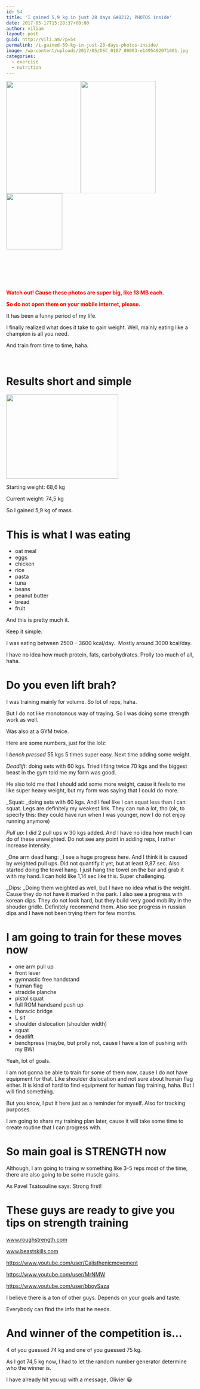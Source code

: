 ```yaml
---
id: 54
title: 'I gained 5,9 kg in just 28 days &#8212; PHOTOS inside'
date: 2017-05-17T15:28:37+00:00
author: viliam
layout: post
guid: http://vili.am/?p=54
permalink: /i-gained-59-kg-in-just-28-days-photos-inside/
image: /wp-content/uploads/2017/05/DSC_0187_00003-e1495492071601.jpg
categories:
  - exercise
  - nutrition
---
```

[<img class="wp-image-62 size-medium alignleft" src="http://vili.am/wp-content/uploads/2017/05/DSC_0187_00003-200x300.jpg" alt="" width="200" height="300" />](http://vili.am/wp-content/uploads/2017/05/DSC_0187_00003.jpg)[<img class="wp-image-61 size-medium alignleft" src="http://vili.am/wp-content/uploads/2017/05/DSC_0183_00001_01-200x300.jpg" alt="" width="200" height="300" srcset="http://vili.am/wp-content/uploads/2017/05/DSC_0183_00001_01-200x300.jpg 200w, http://vili.am/wp-content/uploads/2017/05/DSC_0183_00001_01-768x1152.jpg 768w, http://vili.am/wp-content/uploads/2017/05/DSC_0183_00001_01-683x1024.jpg 683w" sizes="(max-width: 200px) 100vw, 200px" />](http://vili.am/wp-content/uploads/2017/05/DSC_0183_00001_01.jpg) [<img class="size-thumbnail wp-image-60 alignnone" src="http://vili.am/wp-content/uploads/2017/05/DSC_0172_00002_01-150x150.jpg" alt="" width="150" height="150" />](http://vili.am/wp-content/uploads/2017/05/DSC_0172_00002_01.jpg)

&nbsp;

&nbsp;

&nbsp;

<span style="color: #ff0000;"><strong>Watch out! Cause these photos are super big, like 13 MB each.</strong></span>

**<span style="color: #ff0000;">So do not open them on your mobile internet, please.</span>**

It has been a funny period of my life.
  
I finally realized what does it take to gain weight. Well, mainly eating like a champion is all you need.

And train from time to time, haha.

&nbsp;

# Results short and simple

[<img class="alignnone wp-image-93 size-medium" src="http://vili.am/wp-content/uploads/2017/05/IMG_1051-300x225.jpg" alt="" width="300" height="225" srcset="http://vili.am/wp-content/uploads/2017/05/IMG_1051-300x225.jpg 300w, http://vili.am/wp-content/uploads/2017/05/IMG_1051-768x576.jpg 768w, http://vili.am/wp-content/uploads/2017/05/IMG_1051-1024x768.jpg 1024w" sizes="(max-width: 300px) 100vw, 300px" />](http://vili.am/wp-content/uploads/2017/05/IMG_1051.jpg)

Starting weight: 68,6 kg

Current weight: 74,5 kg

So I gained 5,9 kg of mass.

# This is what I was eating

  * oat meal
  * eggs
  * chicken
  * rice
  * pasta
  * tuna
  * beans
  * peanut butter
  * bread
  * fruit

And this is pretty much it.

Keep it simple.

I was eating between 2500 &#8211; 3600 kcal/day.  Mostly around 3000 kcal/day.

I have no idea how much protein, fats, carbohydrates. Prolly too much of all, haha.

# Do you even lift brah?

I was training mainly for volume. So lot of reps, haha.

But I do not like monotonous way of traying. So I was doing some strength work as well.

Was also at a GYM twice.

Here are some numbers, just for the lolz:

I _bench pressed_ 55 kgs 5 times super easy. Next time adding some weight.

_Deadlift_: doing sets with 60 kgs. Tried lifting twice 70 kgs and the biggest beast in the gym told me my form was good.
  
He also told me that I should add some more weight, cause it feels to me like super heavy weight, but my form was saying that I could do more.

_Squat: _doing sets with 60 kgs. And I feel like I can squat less than I can squat. Legs are definitely my weakest link. They can run a lot, tho (ok, to specify this: they could have run when I was younger, now I do not enjoy running anymore)

_Pull up_: I did 2 pull ups w 30 kgs added. And I have no idea how much I can do of these unweighted. Do not see any point in adding reps, I rather increase intensity.

_One arm dead hang: _I see a huge progress here. And I think it is caused by weighted pull ups. Did not quantify it yet, but at least 9,87 sec. Also started doing the towel hang. I just hang the towel on the bar and grab it with my hand. I can hold like 1,14 sec like this. Super challenging.

_Dips: _Doing them weighted as well, but I have no idea what is the weight. Cause they do not have it marked in the park. I also see a progress with korean dips. They do not look hard, but they build very good mobility in the shouder gridle. Definitely recommend them. Also see progress in russian dips and I have not been trying them for few months.

# I am going to train for these moves now

  * one arm pull up
  * front lever
  * gymnastic free handstand
  * human flag
  * straddle planche
  * pistol squat
  * full ROM handsand push up
  * thoracic bridge
  * L sit
  * shoulder dislocation (shoulder width)
  * squat
  * deadlift
  * benchpress (maybe, but prolly not, cause I have a ton of pushing with my BW)

Yeah, lot of goals.

I am not gonna be able to train for some of them now, cause I do not have equipment for that. Like shoulder dislocation and not sure about human flag either. It is kind of hard to find equipment for human flag training, haha. But I will find something.

But you know, I put it here just as a reminder for myself. Also for tracking purposes.

I am going to share my training plan later, cause it will take some time to create routine that I can progress with.

# So main goal is STRENGTH now

Although, I am going to traing w something like 3-5 reps most of the time, there are also going to be some muscle gains.

As Pavel Tsatsouline says: Strong first!

# These guys are ready to give you tips on strength training

www.roughstrength.com

www.beastskills.com

https://www.youtube.com/user/Calisthenicmovement

https://www.youtube.com/user/MrNMW

https://www.youtube.com/user/bboySaza

I believe there is a ton of other guys. Depends on your goals and taste.
  
Everybody can find the info that he needs.

# And winner of the competition is&#8230;



4 of you guessed 74 kg and one of you guessed 75 kg.

As I got 74,5 kg now, I had to let the random number generator determine who the winner is.

I have already hit you up with a message, Olivier 😀

&nbsp;

&nbsp;